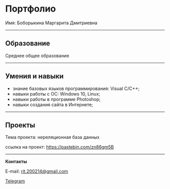 # Портфолио

Имя: Боборыкина Маргарита Дмитриевна

***
## Образование

Среднее общее образование
***
## Умения и навыки

- знание базовых языков программирования: Visual С/C++;
- навыки работы с ОС: Windows 10, Linux;
- навыки работы в программе Photoshop;
- навыки создания  сайта в Интернете;

***
## Проекты

Тема проекта: нереляционная база данных

ссылка на проект: https://pastebin.com/zn86gm5B


***

**Контакты**

E-mail: rit.200214@gmail.com

[Telegram](t.me/Lontrel28)

